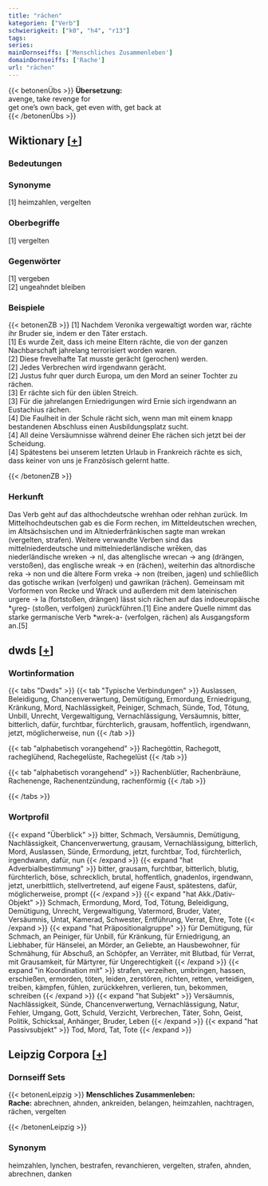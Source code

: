 ```yaml
---
title: "rächen"
kategorien: ["Verb"]
schwierigkeit: ["k0", "h4", "r13"]
tags:
series:
mainDornseiffs: ['Menschliches Zusammenleben']
domainDornseiffs: ['Rache']
url: "rächen"
---
```


{{< betonenÜbs >}}
**Übersetzung:**  
avenge, take revenge for  
get one’s own back, get even with, get back at  
{{< /betonenÜbs >}}

## Wiktionary [[+](https://de.wiktionary.org/wiki/rächen)]

### Bedeutungen

### Synonyme
[1] heimzahlen, vergelten  

### Oberbegriffe
[1] vergelten  

### Gegenwörter
[1] vergeben  
[2] ungeahndet bleiben  

### Beispiele
{{< betonenZB >}}
[1] Nachdem Veronika vergewaltigt worden war, rächte ihr Bruder sie, indem er den Täter erstach.  
[1] Es wurde Zeit, dass ich meine Eltern rächte, die von der ganzen Nachbarschaft jahrelang terrorisiert worden waren.  
[2] Diese frevelhafte Tat musste gerächt (gerochen) werden.  
[2] Jedes Verbrechen wird irgendwann gerächt.  
[2] Justus fuhr quer durch Europa, um den Mord an seiner Tochter zu rächen.  
[3] Er rächte sich für den üblen Streich.  
[3] Für die jahrelangen Erniedrigungen wird Ernie sich irgendwann an Eustachius rächen.  
[4] Die Faulheit in der Schule rächt sich, wenn man mit einem knapp bestandenen Abschluss einen Ausbildungsplatz sucht.  
[4] All deine Versäumnisse während deiner Ehe rächen sich jetzt bei der Scheidung.  
[4] Spätestens bei unserem letzten Urlaub in Frankreich rächte es sich, dass keiner von uns je Französisch gelernt hatte.  

{{< /betonenZB >}}
### Herkunft
Das Verb geht auf das althochdeutsche wrehhan oder rehhan zurück. Im Mittelhochdeutschen gab es die Form rechen, im Mitteldeutschen wrechen, im Altsächsischen und im Altniederfränkischen sagte man wrekan (vergelten, strafen). Weitere verwandte Verben sind das mittelniederdeutsche und mittelniederländische wrēken, das niederländische wreken → nl, das altenglische wrecan → ang (drängen, verstoßen), das englische wreak → en (rächen), weiterhin das altnordische reka → non und die ältere Form vreka → non (treiben, jagen) und schließlich das gotische wrikan (verfolgen) und gawrikan (rächen). Gemeinsam mit Vorformen von Recke und Wrack und außerdem mit dem lateinischen urgere → la (fortstoßen, drängen) lässt sich rächen auf das indoeuropäische *ṷ̭reg- (stoßen, verfolgen) zurückführen.[1] Eine andere Quelle nimmt das starke germanische Verb *wrek-a- (verfolgen, rächen) als Ausgangsform an.[5]  



## dwds [[+](https://www.dwds.de/wb/rächen)]

### Wortinformation
{{< tabs "Dwds" >}}
{{< tab "Typische Verbindungen" >}}
Auslassen, Beleidigung, Chancenverwertung, Demütigung, Ermordung, Erniedrigung, Kränkung, Mord, Nachlässigkeit, Peiniger, Schmach, Sünde, Tod, Tötung, Unbill, Unrecht, Vergewaltigung, Vernachlässigung, Versäumnis, bitter, bitterlich, dafür, furchtbar, fürchterlich, grausam, hoffentlich, irgendwann, jetzt, möglicherweise, nun
{{< /tab >}}

{{< tab "alphabetisch vorangehend" >}}
Rachegöttin, Rachegott, racheglühend, Rachegelüste, Rachegelüst
{{< /tab >}}

{{< tab "alphabetisch vorangehend" >}}
Rachenblütler, Rachenbräune, Rachenenge, Rachenentzündung, rachenförmig
{{< /tab >}}

{{< /tabs >}}

### Wortprofil
{{< expand "Überblick" >}} bitter, Schmach, Versäumnis, Demütigung, Nachlässigkeit, Chancenverwertung, grausam, Vernachlässigung, bitterlich, Mord, Auslassen, Sünde, Ermordung, jetzt, furchtbar, Tod, fürchterlich, irgendwann, dafür, nun {{< /expand >}}
{{< expand "hat Adverbialbestimmung" >}} bitter, grausam, furchtbar, bitterlich, blutig, fürchterlich, böse, schrecklich, brutal, hoffentlich, gnadenlos, irgendwann, jetzt, unerbittlich, stellvertretend, auf eigene Faust, spätestens, dafür, möglicherweise, prompt {{< /expand >}}
{{< expand "hat Akk./Dativ-Objekt" >}} Schmach, Ermordung, Mord, Tod, Tötung, Beleidigung, Demütigung, Unrecht, Vergewaltigung, Vatermord, Bruder, Vater, Versäumnis, Untat, Kamerad, Schwester, Entführung, Verrat, Ehre, Tote {{< /expand >}}
{{< expand "hat Präpositionalgruppe" >}} für Demütigung, für Schmach, an Peiniger, für Unbill, für Kränkung, für Erniedrigung, an Liebhaber, für Hänselei, an Mörder, an Geliebte, an Hausbewohner, für Schmähung, für Abschuß, an Schöpfer, an Verräter, mit Blutbad, für Verrat, mit Grausamkeit, für Märtyrer, für Ungerechtigkeit {{< /expand >}}
{{< expand "in Koordination mit" >}} strafen, verzeihen, umbringen, hassen, erschießen, ermorden, töten, leiden, zerstören, richten, retten, verteidigen, treiben, kämpfen, fühlen, zurückkehren, verlieren, tun, bekommen, schreiben {{< /expand >}}
{{< expand "hat Subjekt" >}} Versäumnis, Nachlässigkeit, Sünde, Chancenverwertung, Vernachlässigung, Natur, Fehler, Umgang, Gott, Schuld, Verzicht, Verbrechen, Täter, Sohn, Geist, Politik, Schicksal, Anhänger, Bruder, Leben {{< /expand >}}
{{< expand "hat Passivsubjekt" >}} Tod, Mord, Tat, Tote {{< /expand >}}

## Leipzig Corpora [[+](https://corpora.uni-leipzig.de/en/res?word=rächen&corpusId=deu_newscrawl-public_2018)]

### Dornseiff Sets
{{< betonenLeipzig >}}
**Menschliches Zusammenleben:**  
**Rache:** abrechnen, ahnden, ankreiden, belangen, heimzahlen, nachtragen, rächen, vergelten  

{{< /betonenLeipzig >}}

### Synonym
heimzahlen, lynchen, bestrafen, revanchieren, vergelten, strafen, ahnden, abrechnen, danken

